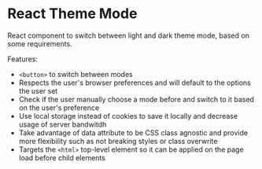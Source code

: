# React Theme Mode

React component to switch between light and dark theme mode, based on some requirements.

Features:

- `<button>` to switch between modes
- Respects the user's browser preferences and will default to the options the user set
- Check if the user manually choose a mode before and switch to it based on the user's preference
- Use local storage instead of cookies to save it locally and decrease usage of server bandwitdh
- Take advantage of data attribute to be CSS class agnostic and provide more flexibility such as not breaking styles or class overwrite
- Targets the `<html>` top-level element so it can be applied on the page load before child elements